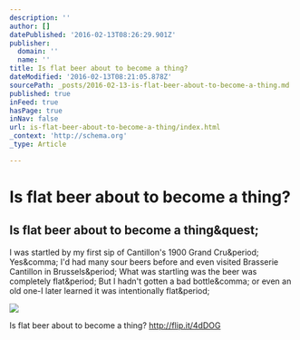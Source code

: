 ```yaml
---
description: ''
author: []
datePublished: '2016-02-13T08:26:29.901Z'
publisher:
  domain: ''
  name: ''
title: Is flat beer about to become a thing?
dateModified: '2016-02-13T08:21:05.878Z'
sourcePath: _posts/2016-02-13-is-flat-beer-about-to-become-a-thing.md
published: true
inFeed: true
hasPage: true
inNav: false
url: is-flat-beer-about-to-become-a-thing/index.html
_context: 'http://schema.org'
_type: Article

---
```

# Is flat beer about to become a thing?

<article style=""><h1>Is flat beer about to become a thing&amp;quest;</h1><p>I was startled by my first sip of Cantillon's 1900 Grand Cru&amp;period; Yes&amp;comma; I'd had many sour beers before and even visited Brasserie Cantillon in Brussels&amp;period; What was startling was the beer was completely flat&amp;period; But I hadn't gotten a bad bottle&amp;comma; or even an old one-I later learned it was intentionally flat&amp;period;</p><img src="http://draftmag.com/wp-content/uploads/2016/02/FLAT-BEER-2.jpg" /></article>

Is flat beer about to become a thing? http://flip.it/4dDOG